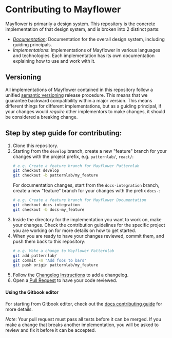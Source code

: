 Contributing to Mayflower
=========================

Mayflower is primarily a design system.  This repository is the concrete implementation of that design system, and is broken into 2 distinct parts:

* *[Documentation](/docs)*: Documentation for the overall design system, including guiding principals.
* *Implementations*: Implementations of Mayflower in various languages and technologies. Each implementation has its own documentation explaining how to use and work with it.

Versioning
----------
All implementations of Mayflower contained in this repository follow a unified [semantic versioning](https://semver.org/) release procedure.  This means that we guarantee backward compatibility within a major version. This means different things for different implementations, but as a guiding principal, if your changes would _require_ other implementors to make changes, it should be considered a breaking change.

Step by step guide for contributing:
------------------------------------

1. Clone this repository.
2. Starting from the `develop` branch, create a new "feature" branch for your changes with the project prefix, e.g. `patternlab/`, `react/`:
    ```bash
    # e.g. Create a feature branch for Mayflower Patternlab
    git checkout develop
    git checkout -b patternlab/my_feature
    ```
    For documentation changes, start from the `docs-integration` branch, create a new "feature" branch for your changes with the prefix `docs-`:
    ```bash
    # e.g. Create a feature branch for Mayflower Documentation
    git checkout docs-integration
    git checkout -b docs-my_feature
    ```
3. Inside the directory for the implementation you want to work on, make your changes.  Check the contribution guidelines for the specific project you are working on for more details on how to get started.
4. When you are ready to have your changes reviewed, commit them, and push them back to this repository:
    ```bash
    # e.g. Make a change to Mayflower Patternlab
    git add patternlab/
    git commit -m "Add foos to bars"
    git push origin patternlab/my_feature
    ```
5. Follow the [Changelog Instructions](docs/for-developers/change-log-instructions.md) to add a changelog.
6. Open a [Pull Request](/compare) to have your code reviewed.

#### Using the Gitbook editor
For starting from Gitbook editor, check out the [docs contributing guide](docs/.docs/CONTRIBUTING.md) for more details.


_Note_: Your pull request must pass all tests before it can be merged.  If you make a change that breaks another implementation, you will be asked to review and fix it before it can be accepted.
